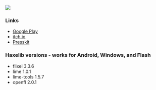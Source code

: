 ![](http://fouramgames.com/press/monsieur_moustache/images/screen2.png)

### Links
* [Google Play](https://play.google.com/store/apps/details?id=com.fouramgames.monsieurmoustache)
* [itch.io](http://ohmnivore.itch.io/monsieur-moustache)
* [Presskit](http://fouramgames.com/press/sheet.php?p=monsieur_moustache)

### Haxelib versions - works for Android, Windows, and Flash
* flixel 3.3.6
* lime 1.0.1
* lime-tools 1.5.7
* openfl 2.0.1
